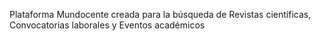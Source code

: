 Plataforma Mundocente creada para la búsqueda de Revistas científicas, Convocatorias laborales y Eventos académicos
